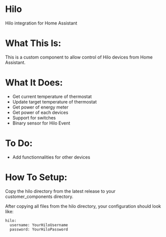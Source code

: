 # Hilo
Hilo integration for Home Assistant

# What This Is:
This is a custom component to allow control of Hilo devices from Home Assistant.

# What It Does:
- Get current temperature of thermostat
- Update target temperature of thermostat
- Get power of energy meter
- Get power of each devices
- Support for switches
- Binary sensor for Hilo Event

# To Do:
- Add functionnalities for other devices

# How To Setup:
Copy the hilo directory from the latest release to your customer_components directory.

After copying all files from the hilo directory, your configuration should look like:
```
hilo:
  username: YourHiloUsername
  password: YourHiloPassword
```
